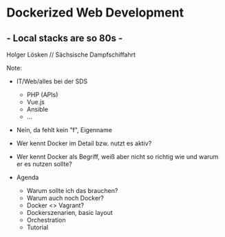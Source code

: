 # Dockerized Web Development

## - Local stacks are so 80s -
Holger Lösken // Sächsische Dampfschiffahrt

Note:
* IT/Web/alles bei der SDS
  * PHP (APIs)
  * Vue.js
  * Ansible
  * ...
* Nein, da fehlt kein "f", Eigenname

* Wer kennt Docker im Detail bzw. nutzt es aktiv?
* Wer kennt Docker als Begriff, weiß aber nicht so richtig wie und warum er es nutzen sollte?

* Agenda
  * Warum sollte ich das brauchen?
  * Warum auch noch Docker?
  * Docker <> Vagrant?
  * Dockerszenarien, basic layout
  * Orchestration
  * Tutorial